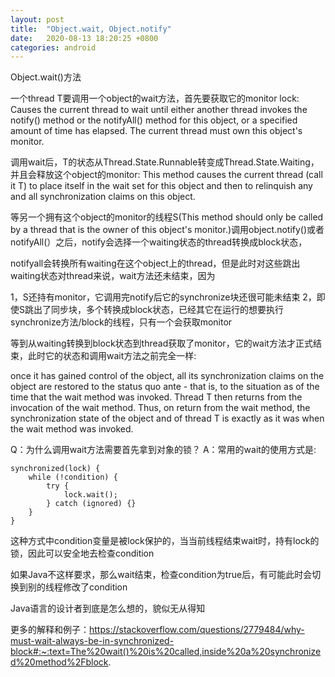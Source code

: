 ```yaml
---
layout: post
title:  "Object.wait, Object.notify"
date:   2020-08-13 18:20:25 +0800
categories: android
---
```

Object.wait()方法

一个thread T要调用一个object的wait方法，首先要获取它的monitor lock:
Causes the current thread to wait until either another thread invokes the notify() method or the notifyAll() method for this object, or a specified amount of time has elapsed. The current thread must own this object's monitor.

调用wait后，T的状态从Thread.State.Runnable转变成Thread.State.Waiting， 并且会释放这个object的monitor:
This method causes the current thread (call it T) to place itself in the wait set for this object and then to relinquish any and all synchronization claims on this object.

等另一个拥有这个object的monitor的线程S(This method should only be called by a thread that is the owner of this object's monitor.)调用object.notify()或者notifyAll(）之后，notify会选择一个waiting状态的thread转换成block状态，

notifyall会转换所有waiting在这个object上的thread，但是此时对这些跳出waiting状态对thread来说，wait方法还未结束，因为

1，S还持有monitor，它调用完notify后它的synchronize块还很可能未结束
2，即使S跳出了同步块，多个转换成block状态，已经其它在运行的想要执行synchronize方法/block的线程，只有一个会获取monitor

等到从waiting转换到block状态到thread获取了monitor，它的wait方法才正式结束，此时它的状态和调用wait方法之前完全一样:

once it has gained control of the object, all its synchronization claims on the object are restored to the status quo ante - that is, to the situation as of the time that the wait method was invoked. Thread T then returns from the invocation of the wait method. Thus, on return from the wait method, the synchronization state of the object and of thread T is exactly as it was when the wait method was invoked.

Q：为什么调用wait方法需要首先拿到对象的锁？
A：常用的wait的使用方式是:

    synchronized(lock) {
	    while (!condition) {
		    try {
			    lock.wait();
		    } catch (ignored) {}
	    }
    }

这种方式中condition变量是被lock保护的，当当前线程结束wait时，持有lock的锁，因此可以安全地去检查condition

  

如果Java不这样要求，那么wait结束，检查condition为true后，有可能此时会切换到别的线程修改了condition

  

Java语言的设计者到底是怎么想的，貌似无从得知

更多的解释和例子：https://stackoverflow.com/questions/2779484/why-must-wait-always-be-in-synchronized-block#:~:text=The%20wait()%20is%20called,inside%20a%20synchronized%20method%2Fblock.